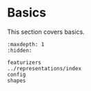 # Basics

This section covers basics.

```{toctree}
:maxdepth: 1
:hidden:

featurizers
../representations/index
config
shapes
```
